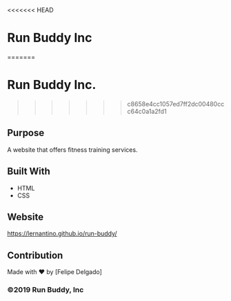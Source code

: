 <<<<<<< HEAD
# Run Buddy Inc
=======
# Run Buddy Inc.
>>>>>>> c8658e4cc1057ed7ff2dc00480ccc64c0a1a2fd1

## Purpose
A website that offers fitness training services. 

## Built With
* HTML
* CSS

## Website
https://lernantino.github.io/run-buddy/

## Contribution
Made with ❤️ by [Felipe Delgado]

### ©️2019 Run Buddy, Inc 
